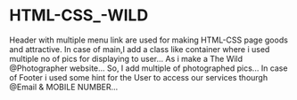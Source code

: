 # HTML-CSS_-WILD
Header with multiple menu link are used for making HTML-CSS page goods and attractive.
In case of main,I add a class like container where i used multiple no of pics for displaying to user...
As i make a The Wild @Photographer website...
So, I add multiple of photographed pics...
In case of Footer i used some hint for the User to access our services thourgh @Email & MOBILE NUMBER...  
